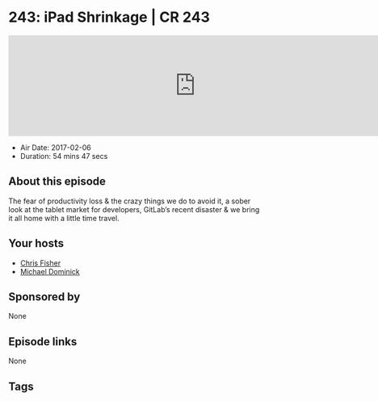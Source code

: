 # 243: iPad Shrinkage | CR 243

<iframe src="https://player.fireside.fm/v2/MLf2ZzhC+esJjJh4H?theme=dark" width="740" height="200" frameborder="0" scrolling="no"></iframe>

* Air Date: 2017-02-06
* Duration: 54 mins 47 secs

## About this episode

The fear of productivity loss & the crazy things we do to avoid it, a sober look at the tablet market for developers, GitLab’s recent disaster & we bring it all home with a little time travel.

## Your hosts
* [Chris Fisher](https://coder.show/hosts/chrislas)
* [Michael Dominick](https://coder.show/hosts/michael)

## Sponsored by

None



## Episode links

None



## Tags

